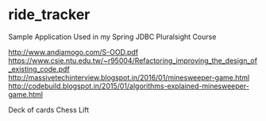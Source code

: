 # ride_tracker
Sample Application Used in my Spring JDBC Pluralsight Course


http://www.andiamogo.com/S-OOD.pdf
https://www.csie.ntu.edu.tw/~r95004/Refactoring_improving_the_design_of_existing_code.pdf
http://massivetechinterview.blogspot.in/2016/01/minesweeper-game.html
http://codebuild.blogspot.in/2015/01/algorithms-explained-minesweeper-game.html



Deck of cards
Chess
Lift
